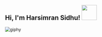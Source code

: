 <h2> Hi, I'm Harsimran Sidhu! <img src="https://media.giphy.com/media/mGcNjsfWAjY5AEZNw6/giphy.gif" width="50"></h2>

![giphy](https://giphy.com/gifs/jpVuGo0JkAXJiuNNK7)
